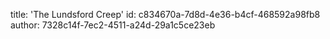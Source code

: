 title: 'The Lundsford Creep'
id: c834670a-7d8d-4e36-b4cf-468592a98fb8
author: 7328c14f-7ec2-4511-a24d-29a1c5ce23eb
